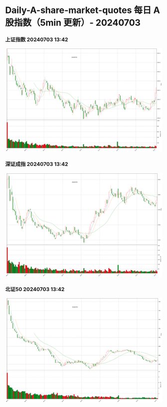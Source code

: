 
# Daily-A-share-market-quotes 每日 A 股指数（5min 更新）- 20240703

### 上证指数 20240703 13:42
![](./fig/2024/7/20240703-sh000001.png)

### 深证成指 20240703 13:42
![](./fig/2024/7/20240703-sz399001.png)

### 北证50 20240703 13:42
![](./fig/2024/7/20240703-bj899050.png)
